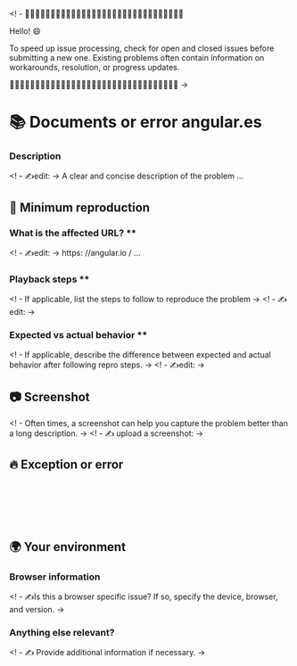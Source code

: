 <! - 🔅🔅🔅🔅🔅🔅🔅🔅🔅🔅🔅🔅🔅🔅🔅🔅🔅🔅🔅🔅🔅🔅🔅🔅🔅🔅🔅🔅🔅🔅🔅

Hello! 😄

To speed up issue processing, check for open and closed issues before submitting a new one.
Existing problems often contain information on workarounds, resolution, or progress updates.

🔅🔅🔅🔅🔅🔅🔅🔅🔅🔅🔅🔅🔅🔅🔅🔅🔅🔅🔅🔅🔅🔅🔅🔅🔅🔅🔅🔅🔅🔅🔅🔅🔅 ->

# 📚 Documents or error angular.es

### Description

<! - ✍️edit: -> A clear and concise description of the problem ...


## 🔬 Minimum reproduction

### What is the affected URL? **
<! - ✍️edit: -> https: //angular.io / ...

### Playback steps **
<! - If applicable, list the steps to follow to reproduce the problem ->
<! - ✍️edit: ->

### Expected vs actual behavior **
<! - If applicable, describe the difference between expected and actual behavior after following repro steps. ->
<! - ✍️edit: ->


## 📷 Screenshot
<! - Often times, a screenshot can help you capture the problem better than a long description. ->
<! - ✍️ upload a screenshot: ->


## 🔥 Exception or error
<pre> <code>
<! - If the problem is accompanied by an exception or an error, please share it below: ->
<! - ✍️ ->

</code> </pre>


## 🌍 Your environment

### Browser information
<! - ✍️Is this a browser specific issue? If so, specify the device, browser, and version. ->

### Anything else relevant?
<! - ✍️ Provide additional information if necessary. ->